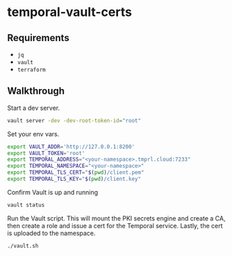 # temporal-vault-certs

## Requirements
- `jq`
- `vault`
- `terraform`

## Walkthrough

Start a dev server.

```bash
vault server -dev -dev-root-token-id="root"
```

Set your env vars.

```bash
export VAULT_ADDR='http://127.0.0.1:8200'
export VAULT_TOKEN='root'
export TEMPORAL_ADDRESS="<your-namespace>.tmprl.cloud:7233"
export TEMPORAL_NAMESPACE="<your-namespace>"
export TEMPORAL_TLS_CERT="$(pwd)/client.pem"
export TEMPORAL_TLS_KEY="$(pwd)/client.key"
```

Confirm Vault is up and running

```bash
vault status
```

Run the Vault script. This will mount the PKI secrets engine and create a CA,
then create a role and issue a cert for the Temporal service. Lastly, the
cert is uploaded to the namespace.

```bash
./vault.sh
```
